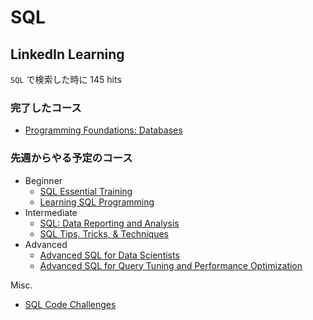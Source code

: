 # SQL

## LinkedIn Learning

`SQL` で検索した時に 145 hits

### 完了したコース

- [Programming Foundations: Databases](https://www.linkedin.com/learning-login/share?forceAccount=false&redirect=https%3A%2F%2Fwww.linkedin.com%2Flearning%2Fprogramming-foundations-databases-2%3Ftrk%3Dshare_ent_url%26shareId%3D3bb8dcd6-8265-41a5-ae3a-f13087009695&account=35392996)

### 先週からやる予定のコース

- Beginner
  - [SQL Essential Training](https://www.linkedin.com/learning-login/share?forceAccount=false&redirect=https%3A%2F%2Fwww.linkedin.com%2Flearning%2Fsql-essential-training-3%3Ftrk%3Dshare_ent_url%26shareId%3Df0a5f1ec-8ecf-408c-a54d-8fd646704268&account=35392996)
  - [Learning SQL Programming](https://www.linkedin.com/learning-login/share?forceAccount=false&redirect=https%3A%2F%2Fwww.linkedin.com%2Flearning%2Flearning-sql-programming%3Ftrk%3Dshare_ent_url%26shareId%3Dae26696f-74bd-4fbe-994f-fcacf6263f87&account=35392996)
- Intermediate
  - [SQL: Data Reporting and Analysis](https://www.linkedin.com/learning-login/share?forceAccount=false&redirect=https%3A%2F%2Fwww.linkedin.com%2Flearning%2Fsql-data-reporting-and-analysis-2%3Ftrk%3Dshare_ent_url%26shareId%3Db0887113-364b-4bd1-8bda-d07d57937214&account=35392996)
  - [SQL Tips, Tricks, & Techniques](https://www.linkedin.com/learning-login/share?forceAccount=false&redirect=https%3A%2F%2Fwww.linkedin.com%2Flearning%2Fsql-tips-tricks-techniques%3Ftrk%3Dshare_ent_url%26shareId%3D375924ad-aedf-425c-b810-06e45d429a12&account=35392996)
- Advanced
  - [Advanced SQL for Data Scientists](https://www.linkedin.com/learning-login/share?forceAccount=false&redirect=https%3A%2F%2Fwww.linkedin.com%2Flearning%2Fadvanced-sql-for-data-scientists%3Ftrk%3Dshare_ent_url%26shareId%3Db75b885f-2565-4e8b-8565-9252903b7526&account=35392996)
  - [Advanced SQL for Query Tuning and Performance Optimization](https://www.linkedin.com/learning-login/share?forceAccount=false&redirect=https%3A%2F%2Fwww.linkedin.com%2Flearning%2Fadvanced-sql-for-query-tuning-and-performance-optimization%3Ftrk%3Dshare_ent_url%26shareId%3Dc8d5006a-b1ea-49e9-9ef3-583f6f3d8bff&account=35392996)

Misc.
  - [SQL Code Challenges](https://www.linkedin.com/learning-login/share?forceAccount=false&redirect=https%3A%2F%2Fwww.linkedin.com%2Flearning%2Fsql-code-challenges%3Ftrk%3Dshare_ent_url%26shareId%3De44acb51-cf02-4c3a-8dfc-d55d0f92d6f0&account=35392996)
